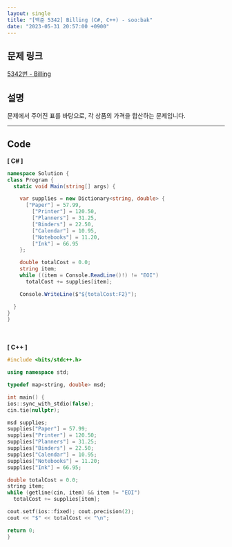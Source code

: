 ```yaml
---
layout: single
title: "[백준 5342] Billing (C#, C++) - soo:bak"
date: "2023-05-31 20:57:00 +0900"
---
```


## 문제 링크
  [5342번 - Billing](https://www.acmicpc.net/problem/5342)

## 설명
문제에서 주어진 표를 바탕으로, 각 상품의 가격을 합산하는 문제입니다. <br>

- - -

## Code
<b>[ C# ] </b>
<br>

  ```c#
namespace Solution {
  class Program {
    static void Main(string[] args) {

      var supplies = new Dictionary<string, double> {
        ["Paper"] = 57.99,
          ["Printer"] = 120.50,
          ["Planners"] = 31.25,
          ["Binders"] = 22.50,
          ["Calendar"] = 10.95,
          ["Notebooks"] = 11.20,
          ["Ink"] = 66.95
      };

      double totalCost = 0.0;
      string item;
      while ((item = Console.ReadLine()!) != "EOI")
        totalCost += supplies[item];

      Console.WriteLine($"${totalCost:F2}");

    }
  }
}
  ```
<br><br>
<b>[ C++ ] </b>
<br>

  ```c++
#include <bits/stdc++.h>

using namespace std;

typedef map<string, double> msd;

int main() {
  ios::sync_with_stdio(false);
  cin.tie(nullptr);

  msd supplies;
  supplies["Paper"] = 57.99;
  supplies["Printer"] = 120.50;
  supplies["Planners"] = 31.25;
  supplies["Binders"] = 22.50;
  supplies["Calendar"] = 10.95;
  supplies["Notebooks"] = 11.20;
  supplies["Ink"] = 66.95;

  double totalCost = 0.0;
  string item;
  while (getline(cin, item) && item != "EOI")
    totalCost += supplies[item];

  cout.setf(ios::fixed); cout.precision(2);
  cout << "$" << totalCost << "\n";

  return 0;
}
  ```
